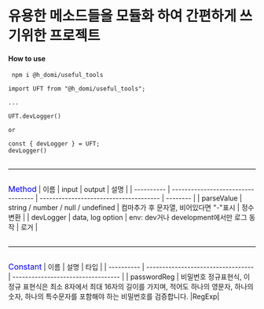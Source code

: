 # 유용한 메소드들을 모듈화 하여 간편하게 쓰기위한 프로젝트

#### How to use

```
 npm i @h_domi/useful_tools
```

```
import UFT from "@h_domi/useful_tools";

...

UFT.devLogger()

or

const { devLogger } = UFT;
devLogger()
```

<div style="width:100%;height:1px;background: black; margin: 30px 0"></div>

<span style="color: blue; font-size: 16px; margin-top: 20px;">Method</span>
| 이름 | input | output | 설명 |
| ---------- | ---------------------------------- | -------------------------------------- | -------- |
| parseValue | string / number / null / undefined | 컴마추가 후 문자열, 비어있다면 "-"표시 | 정수변환 |
| devLogger | data, log option | env: dev거나 development에서만 로그 동작 | 로거 |

<!-- | | | | | -->

<div style="width:100%;height:1px;background: black; margin: 30px 0"></div>

<span style="color: blue; font-size: 16px;">Constant</span>
| 이름 | 설명 | 타입 |
| ---------- | ---------------------------------- | ---------------------------------- |
| passwordReg | 비밀번호 정규표현식, 이 정규 표현식은 최소 8자에서 최대 16자의 길이를 가지며, 적어도 하나의 영문자, 하나의 숫자, 하나의 특수문자를 포함해야 하는 비밀번호를 검증합니다. |RegExp|
